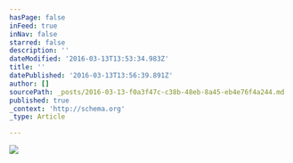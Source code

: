 ```yaml
---
hasPage: false
inFeed: true
inNav: false
starred: false
description: ''
dateModified: '2016-03-13T13:53:34.983Z'
title: ''
datePublished: '2016-03-13T13:56:39.891Z'
author: []
sourcePath: _posts/2016-03-13-f0a3f47c-c38b-48eb-8a45-eb4e76f4a244.md
published: true
_context: 'http://schema.org'
_type: Article

---
```

![](https://the-grid-user-content.s3-us-west-2.amazonaws.com/118f3eaa-ec96-4d90-827f-9b3aaee9d9eb.jpg)